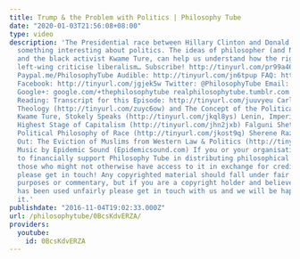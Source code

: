 ```yaml
---
title: Trump & the Problem with Politics | Philosophy Tube
date: "2020-01-03T21:56:08+08:00"
type: video
description: 'The Presidential race between Hillary Clinton and Donald Trump has revealed
  something interesting about politics. The ideas of philosopher (and Nazi) Carl Schmitt,
  and the black activist Kwame Ture, can help us understand how the right-wing and
  left-wing criticise liberalism… Subscribe! http://tinyurl.com/pr99a46 Patreon: http://www.patreon.com/PhilosophyTube
  Paypal.me/PhilosophyTube Audible: http://tinyurl.com/jn6tpup FAQ: http://tinyurl.com/j8bo4gb
  Facebook: http://tinyurl.com/jgjek5w Twitter: @PhilosophyTube Email: ollysphilosophychannel@gmail.com
  Google+: google.com/+thephilosophytube realphilosophytube.tumblr.com Recommended
  Reading: Transcript for this Episode: http://tinyurl.com/juuvyeu Carl Schmitt, Political
  Theology (http://tinyurl.com/zuyc6ow) and The Concept of the Political (http://tinyurl.com/hzgs2mk)
  Kwame Ture, Stokely Speaks (http://tinyurl.com/jkql8ys) Lenin, Imperialism: The
  Highest Stage of Capitalism (http://tinyurl.com/jhn2jxb) Falguni Sheth, Toward A
  Political Philosophy of Race (http://tinyurl.com/jkost9q) Sherene Razack, Casting
  Out: The Eviction of Muslims from Western Law & Politics (http://tinyurl.com/zxf8x4e)
  Music by Epidemic Sound (Epidemicsound.com) If you or your organisation would like
  to financially support Philosophy Tube in distributing philosophical knowledge to
  those who might not otherwise have access to it in exchange for credits on the show,
  please get in touch! Any copyrighted material should fall under fair use for educational
  purposes or commentary, but if you are a copyright holder and believe your material
  has been used unfairly please get in touch with us and we will be happy to discuss
  it.'
publishdate: "2016-11-04T19:02:33.000Z"
url: /philosophytube/0BcsKdvERZA/
providers:
  youtube:
    id: 0BcsKdvERZA
---
```

